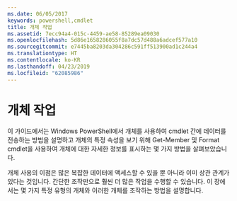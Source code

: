 ```yaml
---
ms.date: 06/05/2017
keywords: powershell,cmdlet
title: 개체 작업
ms.assetid: 7ecc94a4-015c-4459-ae58-85289ea09030
ms.openlocfilehash: 5d86e1658286055f8a7dc57d488a6adcef577a10
ms.sourcegitcommit: e7445ba8203da304286c591ff513900ad1c244a4
ms.translationtype: HT
ms.contentlocale: ko-KR
ms.lasthandoff: 04/23/2019
ms.locfileid: "62085986"
---
```

# <a name="working-with-objects"></a>개체 작업

이 가이드에서는 Windows PowerShell에서 개체를 사용하여 cmdlet 간에 데이터를 전송하는 방법을 설명하고 개체의 특정 속성을 보기 위해 Get-Member 및 Format cmdlet을 사용하여 개체에 대한 자세한 정보를 표시하는 몇 가지 방법을 살펴보았습니다.

개체 사용의 이점은 많은 복잡한 데이터에 액세스할 수 있을 뿐 아니라 이미 상관 관계가 있다는 것입니다. 간단한 조작만으로 훨씬 더 많은 작업을 수행할 수 있습니다. 이 장에서는 몇 가지 특정 유형의 개체와 이러한 개체를 조작하는 방법을 설명합니다.
